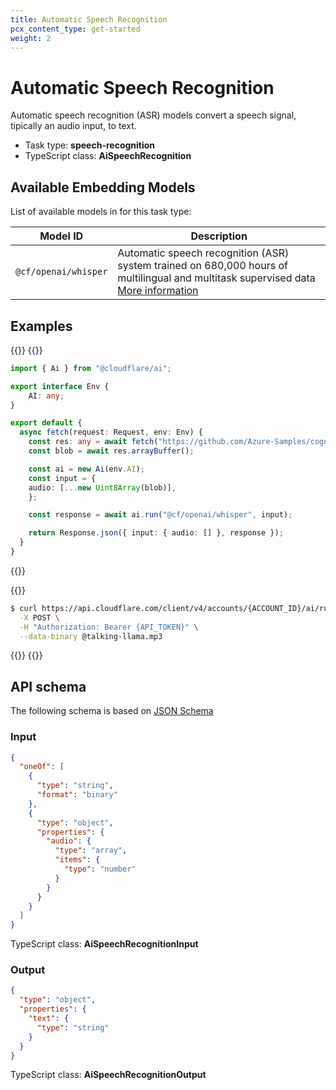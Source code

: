 ```yaml
---
title: Automatic Speech Recognition
pcx_content_type: get-started
weight: 2
---
```


# Automatic Speech Recognition

Automatic speech recognition (ASR) models convert a speech signal, tipically an audio input, to text.

* Task type: **speech-recognition**
* TypeScript class: **AiSpeechRecognition**

## Available Embedding Models

List of available models in for this task type:

| Model ID                        | Description                   |
| ------------------------------- | ----------------------------- |
| `@cf/openai/whisper`                   | Automatic speech recognition (ASR) system trained on 680,000 hours of multilingual and multitask supervised data<br/>[More information](https://openai.com/research/whisper)<br/>  |

## Examples

{{<tabs labels="worker | curl">}}
{{<tab label="worker" default="true">}}

```ts
import { Ai } from "@cloudflare/ai";

export interface Env {
	AI: any;
}

export default {
  async fetch(request: Request, env: Env) {
    const res: any = await fetch("https://github.com/Azure-Samples/cognitive-services-speech-sdk/raw/master/samples/cpp/windows/console/samples/enrollment_audio_katie.wav");
    const blob = await res.arrayBuffer();

    const ai = new Ai(env.AI);
    const input = {
    audio: [...new Uint8Array(blob)],
    };

    const response = await ai.run("@cf/openai/whisper", input);

    return Response.json({ input: { audio: [] }, response });
  }
}
```

{{</tab>}}

{{<tab label="curl">}}

```sh
$ curl https://api.cloudflare.com/client/v4/accounts/{ACCOUNT_ID}/ai/run/@cf/openai/whisper \
  -X POST \
  -H "Authorization: Bearer {API_TOKEN}" \
  --data-binary @talking-llama.mp3
```

{{</tab>}}
{{</tabs>}}

## API schema

The following schema is based on [JSON Schema](https://json-schema.org/)

### Input

```json
{
  "oneOf": [
    {
      "type": "string",
      "format": "binary"
    },
    {
      "type": "object",
      "properties": {
        "audio": {
          "type": "array",
          "items": {
            "type": "number"
          }
        }
      }
    }
  ]
}
```

TypeScript class: **AiSpeechRecognitionInput**

### Output

```json
{
  "type": "object",
  "properties": {
    "text": {
      "type": "string"
    }
  }
}
```

TypeScript class: **AiSpeechRecognitionOutput**
